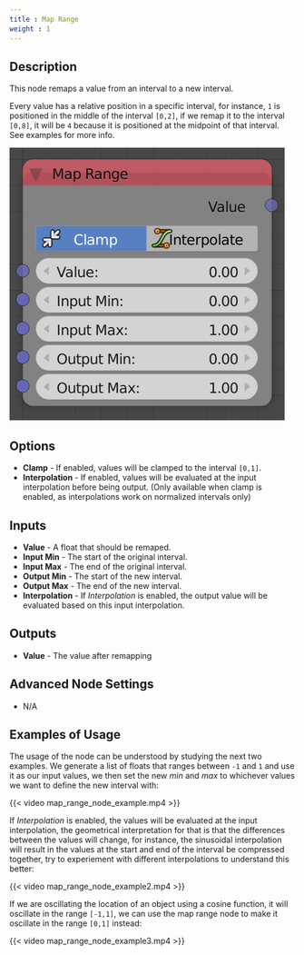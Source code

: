 ```yaml
---
title : Map Range
weight : 1
---
```


## Description

This node remaps a value from an interval to a new interval.

Every value has a relative position in a specific interval, for
instance, `1` is positioned in the middle of the interval `[0,2]`, if we
remap it to the interval `[0,8]`, it will be `4` because it is
positioned at the midpoint of that interval. See examples for more info.

![image](map_range_node.png)

## Options

- **Clamp** - If enabled, values will be clamped to the interval
    `[0,1]`.
- **Interpolation** - If enabled, values will be evaluated at the
    input interpolation before being output. (Only available when clamp
    is enabled, as interpolations work on normalized intervals only)

## Inputs

- **Value** - A float that should be remaped.
- **Input Min** - The start of the original interval.
- **Input Max** - The end of the original interval.
- **Output Min** - The start of the new interval.
- **Output Max** - The end of the new interval.
- **Interpolation** - If *Interpolation* is enabled, the output value
    will be evaluated based on this input interpolation.

## Outputs

- **Value** - The value after remapping

## Advanced Node Settings

- N/A

## Examples of Usage

The usage of the node can be understood by studying the next two
examples. We generate a list of floats that ranges between `-1` and `1`
and use it as our input values, we then set the new *min* and *max* to
whichever values we want to define the new interval with:

{{< video map_range_node_example.mp4 >}}

If *Interpolation* is enabled, the values will be evaluated at the input
interpolation, the geometrical interpretation for that is that the
differences between the values will change, for instance, the sinusoidal
interpolation will result in the values at the start and end of the
interval be compressed together, try to experiement with different
interpolations to understand this better:

{{< video map_range_node_example2.mp4 >}}

If we are oscillating the location of an object using a cosine function,
it will oscillate in the range `[-1,1]`, we can use the map range node
to make it oscillate in the range `[0,1]` instead:

{{< video map_range_node_example3.mp4 >}}
